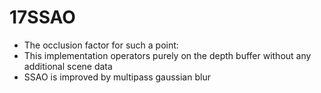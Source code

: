 # 17SSAO

- The occlusion factor for such a point: 
- This implementation operators purely on the depth buffer without any additional scene data
- SSAO is improved by multipass gaussian blur